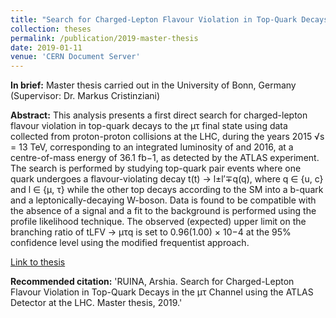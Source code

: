 ```yaml
---
title: "Search for Charged-Lepton Flavour Violation in Top-Quark Decays in the μτ Channel using the ATLAS Detector at the LHC"
collection: theses
permalink: /publication/2019-master-thesis
date: 2019-01-11
venue: 'CERN Document Server'
---
```


**In brief:** Master thesis carried out in the University of Bonn, Germany (Supervisor: Dr. Markus Cristinziani)

**Abstract:** This analysis presents a first direct search for charged-lepton flavour violation in top-quark decays to the μτ final state using data collected from proton-proton collisions at the LHC, during the years 2015 √s = 13 TeV, corresponding to an integrated luminosity of and 2016, at a centre-of-mass energy of 36.1 fb−1, as detected by the ATLAS experiment. The search is performed by studying top-quark pair events where one quark undergoes a flavour-violating decay t(t) → l±l′∓q(q), where q ∈ {u, c} and l ∈ {μ, τ} while the other top decays according to the SM into a b-quark and a leptonically-decaying W-boson. Data is found to be compatible with the absence of a signal and a fit to the background is performed using the profile likelihood technique. The observed (expected) upper limit on the branching ratio of tLFV → μτq is set to 0.96(1.00) × 10−4 at the 95% confidence level using the modified frequentist approach.

[Link to thesis](https://cds.cern.ch/record/2653340)

**Recommended citation:** 'RUINA, Arshia. Search for Charged-Lepton Flavour Violation in Top-Quark Decays in the μτ Channel using the ATLAS Detector at the LHC. Master thesis, 2019.'